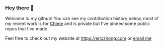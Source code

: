 ### Hey there 👋

Welcome to my github! You can see my contribution history below, most of my recent work is for <a target="_blank" href="https://orderwithchime.com">Chime</a> and is private but I've pinned some public repos that I've made.

Feel free to check out my website at https://ericzhong.com or <a href="mailto:ezhong@umich.edu">email me</a>

<!--
**zhongeric/zhongeric** is a ✨ _special_ ✨ repository because its `README.md` (this file) appears on your GitHub profile.

Here are some ideas to get you started:

- 🔭 I’m currently working on ...
- 🌱 I’m currently learning ...
- 👯 I’m looking to collaborate on ...
- 🤔 I’m looking for help with ...
- 💬 Ask me about ...
- 📫 How to reach me: ...
- 😄 Pronouns: ...
- ⚡ Fun fact: ...
-->
